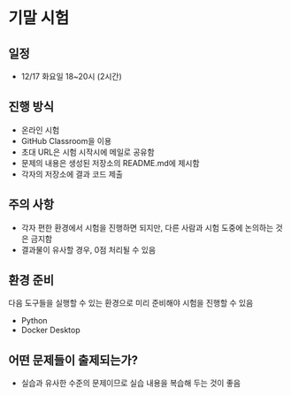 # 기말 시험

## 일정

- 12/17 화요일 18~20시 (2시간)


## 진행 방식

- 온라인 시험
- GitHub Classroom을 이용
- 초대 URL은 시험 시작시에 메일로 공유함
- 문제의 내용은 생성된 저장소의 README.md에 제시함
- 각자의 저장소에 결과 코드 제출


## 주의 사항

- 각자 편한 환경에서 시험을 진행하면 되지만, 다른 사람과 시험 도중에 논의하는 것은 금지함
- 결과물이 유사할 경우, 0점 처리될 수 있음


## 환경 준비

다음 도구들을 실행할 수 있는 환경으로 미리 준비해야 시험을 진행할 수 있음
- Python
- Docker Desktop


## 어떤 문제들이 출제되는가?

- 실습과 유사한 수준의 문제이므로 실습 내용을 복습해 두는 것이 좋음

